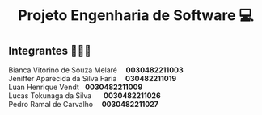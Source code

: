 <h1 align="center">Projeto Engenharia de Software 💻 </h1>
<h2> Integrantes 👨🏻‍🎓 </h2>
<p>
 Bianca Vitorino de Souza Melaré  <strong> &nbsp &nbsp 0030482211003 </strong> <br/>
Jeniffer Aparecida da Silva Faria <strong> &nbsp &nbsp 030482211019 </strong> <br/>
Luan Henrique Vendt  &nbsp <strong>  0030482211009  </strong> <br/> 
Lucas Tokunaga da Silva <strong> &nbsp &nbsp &nbsp 0030482211026 </strong><br/>
Pedro Ramal de Carvalho  <strong> &nbsp &nbsp 0030482211027 </strong><br/>
</p> 

